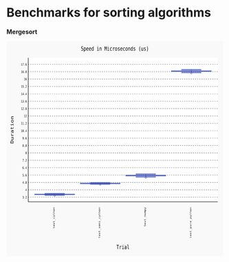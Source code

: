# Benchmarks for sorting algorithms

**Mergesort**

<img src="./results/benchmark_20180720_mergesort.svg" width="700px" height="500px">
